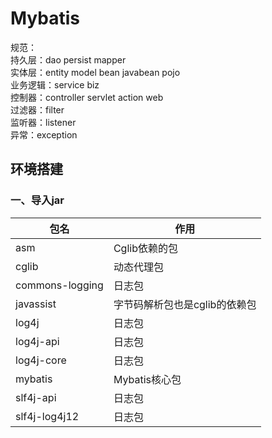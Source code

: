 # Mybatis
规范：<br>
持久层：dao  persist   mapper
<br>
实体层：entity  model  bean  javabean  pojo
<br>
业务逻辑：service  biz
<br>
控制器：controller  servlet  action  web
<br>
过滤器：filter
<br>
监听器：listener
<br>
异常：exception
## 环境搭建
### 一、导入jar

包名 | 作用
---|---
asm | Cglib依赖的包
cglib | 动态代理包
commons-logging|日志包
javassist|字节码解析包也是cglib的依赖包
log4j|日志包
log4j-api|日志包
log4j-core|日志包
mybatis|Mybatis核心包
slf4j-api|日志包
slf4j-log4j12|日志包
